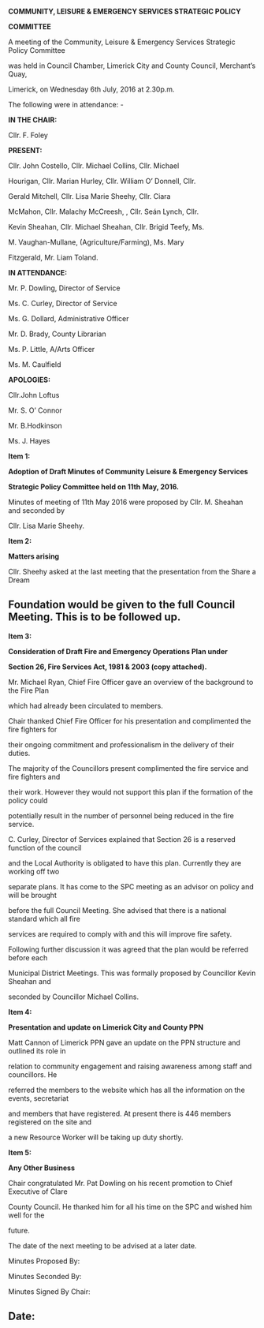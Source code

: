 **COMMUNITY, LEISURE & EMERGENCY SERVICES STRATEGIC POLICY**

**COMMITTEE**

A meeting of the Community, Leisure & Emergency Services Strategic Policy Committee

was held in Council Chamber, Limerick City and County Council, Merchant’s Quay,

Limerick, on Wednesday 6th July, 2016 at 2.30p.m.

The following were in attendance: -

**IN THE CHAIR:**

Cllr. F. Foley

**PRESENT:**

Cllr. John Costello, Cllr. Michael Collins, Cllr. Michael

Hourigan, Cllr. Marian Hurley, Cllr. William O’ Donnell, Cllr.

Gerald Mitchell, Cllr. Lisa Marie Sheehy, Cllr. Ciara

McMahon, Cllr. Malachy McCreesh, , Cllr. Seán Lynch, Cllr.

Kevin Sheahan, Cllr. Michael Sheahan, Cllr. Brigid Teefy, Ms.

M. Vaughan-Mullane, (Agriculture/Farming), Ms. Mary

Fitzgerald, Mr. Liam Toland.

**IN ATTENDANCE:**

Mr. P. Dowling, Director of Service

Ms. C. Curley, Director of Service

Ms. G. Dollard, Administrative Officer

Mr. D. Brady, County Librarian

Ms. P. Little, A/Arts Officer

Ms. M. Caulfield

**APOLOGIES:**

Cllr.John Loftus

Mr. S. O’ Connor

Mr. B.Hodkinson

Ms. J. Hayes

**Item 1:**

**Adoption of Draft Minutes of Community Leisure & Emergency Services**

**Strategic Policy Committee held on 11th** **May, 2016.**

Minutes of meeting of 11th May 2016 were proposed by Cllr. M. Sheahan and seconded by

Cllr. Lisa Marie Sheehy.

**Item 2:**

**Matters arising**

Cllr. Sheehy asked at the last meeting that the presentation from the Share a Dream

Foundation would be given to the full Council Meeting. This is to be followed up.
---
**Item 3:**

**Consideration of Draft Fire and Emergency Operations Plan under**

**Section 26, Fire Services Act, 1981 & 2003 (copy attached).**

Mr. Michael Ryan, Chief Fire Officer gave an overview of the background to the Fire Plan

which had already been circulated to members.

Chair thanked Chief Fire Officer for his presentation and complimented the fire fighters for

their ongoing commitment and professionalism in the delivery of their duties.

The majority of the Councillors present complimented the fire service and fire fighters and

their work. However they would not support this plan if the formation of the policy could

potentially result in the number of personnel being reduced in the fire service.

C. Curley, Director of Services explained that Section 26 is a reserved function of the council

and the Local Authority is obligated to have this plan. Currently they are working off two

separate plans. It has come to the SPC meeting as an advisor on policy and will be brought

before the full Council Meeting. She advised that there is a national standard which all fire

services are required to comply with and this will improve fire safety.

Following further discussion it was agreed that the plan would be referred before each

Municipal District Meetings. This was formally proposed by Councillor Kevin Sheahan and

seconded by Councillor Michael Collins.

**Item 4:**

**Presentation and update on Limerick City and County PPN**

Matt Cannon of Limerick PPN gave an update on the PPN structure and outlined its role in

relation to community engagement and raising awareness among staff and councillors. He

referred the members to the website which has all the information on the events, secretariat

and members that have registered. At present there is 446 members registered on the site and

a new Resource Worker will be taking up duty shortly.

**Item 5:**

**Any Other Business**

Chair congratulated Mr. Pat Dowling on his recent promotion to Chief Executive of Clare

County Council. He thanked him for all his time on the SPC and wished him well for the

future.

The date of the next meeting to be advised at a later date.

Minutes Proposed By:

Minutes Seconded By:

Minutes Signed By Chair:

Date:
---
